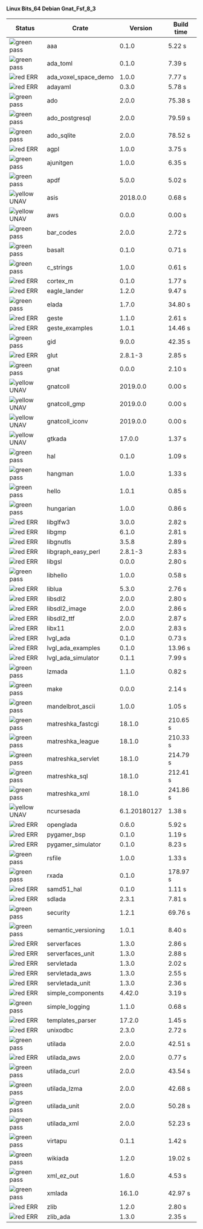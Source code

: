 #### Linux Bits_64 Debian Gnat_Fsf_8_3

| Status | Crate | Version | Build time |
| --- | --- | --- | --- |
|![green](https://placehold.it/8/00aa00/000000?text=+) pass | aaa | 0.1.0 |  5.22 s |
|![green](https://placehold.it/8/00aa00/000000?text=+) pass | ada_toml | 0.1.0 |  7.39 s |
|![red](https://placehold.it/8/ff0000/000000?text=+) ERR  | ada_voxel_space_demo | 1.0.0 |  7.77 s |
|![red](https://placehold.it/8/ff0000/000000?text=+) ERR  | adayaml | 0.3.0 |  5.78 s |
|![green](https://placehold.it/8/00aa00/000000?text=+) pass | ado | 2.0.0 |  75.38 s |
|![green](https://placehold.it/8/00aa00/000000?text=+) pass | ado_postgresql | 2.0.0 |  79.59 s |
|![green](https://placehold.it/8/00aa00/000000?text=+) pass | ado_sqlite | 2.0.0 |  78.52 s |
|![red](https://placehold.it/8/ff0000/000000?text=+) ERR  | agpl | 1.0.0 |  3.75 s |
|![green](https://placehold.it/8/00aa00/000000?text=+) pass | ajunitgen | 1.0.0 |  6.35 s |
|![green](https://placehold.it/8/00aa00/000000?text=+) pass | apdf | 5.0.0 |  5.02 s |
|![yellow](https://placehold.it/8/ffbb00/000000?text=+) UNAV | asis | 2018.0.0 |  0.68 s |
|![yellow](https://placehold.it/8/ffbb00/000000?text=+) UNAV | aws | 0.0.0 |  0.00 s |
|![green](https://placehold.it/8/00aa00/000000?text=+) pass | bar_codes | 2.0.0 |  2.72 s |
|![green](https://placehold.it/8/00aa00/000000?text=+) pass | basalt | 0.1.0 |  0.71 s |
|![green](https://placehold.it/8/00aa00/000000?text=+) pass | c_strings | 1.0.0 |  0.61 s |
|![red](https://placehold.it/8/ff0000/000000?text=+) ERR  | cortex_m | 0.1.0 |  1.77 s |
|![red](https://placehold.it/8/ff0000/000000?text=+) ERR  | eagle_lander | 1.2.0 |  9.47 s |
|![green](https://placehold.it/8/00aa00/000000?text=+) pass | elada | 1.7.0 |  34.80 s |
|![red](https://placehold.it/8/ff0000/000000?text=+) ERR  | geste | 1.1.0 |  2.61 s |
|![red](https://placehold.it/8/ff0000/000000?text=+) ERR  | geste_examples | 1.0.1 |  14.46 s |
|![green](https://placehold.it/8/00aa00/000000?text=+) pass | gid | 9.0.0 |  42.35 s |
|![red](https://placehold.it/8/ff0000/000000?text=+) ERR  | glut | 2.8.1-3 |  2.85 s |
|![green](https://placehold.it/8/00aa00/000000?text=+) pass | gnat | 0.0.0 |  2.10 s |
|![yellow](https://placehold.it/8/ffbb00/000000?text=+) UNAV | gnatcoll | 2019.0.0 |  0.00 s |
|![yellow](https://placehold.it/8/ffbb00/000000?text=+) UNAV | gnatcoll_gmp | 2019.0.0 |  0.00 s |
|![yellow](https://placehold.it/8/ffbb00/000000?text=+) UNAV | gnatcoll_iconv | 2019.0.0 |  0.00 s |
|![yellow](https://placehold.it/8/ffbb00/000000?text=+) UNAV | gtkada | 17.0.0 |  1.37 s |
|![green](https://placehold.it/8/00aa00/000000?text=+) pass | hal | 0.1.0 |  1.09 s |
|![green](https://placehold.it/8/00aa00/000000?text=+) pass | hangman | 1.0.0 |  1.33 s |
|![green](https://placehold.it/8/00aa00/000000?text=+) pass | hello | 1.0.1 |  0.85 s |
|![green](https://placehold.it/8/00aa00/000000?text=+) pass | hungarian | 1.0.0 |  0.86 s |
|![red](https://placehold.it/8/ff0000/000000?text=+) ERR  | libglfw3 | 3.0.0 |  2.82 s |
|![red](https://placehold.it/8/ff0000/000000?text=+) ERR  | libgmp | 6.1.0 |  2.81 s |
|![red](https://placehold.it/8/ff0000/000000?text=+) ERR  | libgnutls | 3.5.8 |  2.89 s |
|![red](https://placehold.it/8/ff0000/000000?text=+) ERR  | libgraph_easy_perl | 2.8.1-3 |  2.83 s |
|![red](https://placehold.it/8/ff0000/000000?text=+) ERR  | libgsl | 0.0.0 |  2.80 s |
|![green](https://placehold.it/8/00aa00/000000?text=+) pass | libhello | 1.0.0 |  0.58 s |
|![red](https://placehold.it/8/ff0000/000000?text=+) ERR  | liblua | 5.3.0 |  2.76 s |
|![red](https://placehold.it/8/ff0000/000000?text=+) ERR  | libsdl2 | 2.0.0 |  2.80 s |
|![red](https://placehold.it/8/ff0000/000000?text=+) ERR  | libsdl2_image | 2.0.0 |  2.86 s |
|![red](https://placehold.it/8/ff0000/000000?text=+) ERR  | libsdl2_ttf | 2.0.0 |  2.87 s |
|![red](https://placehold.it/8/ff0000/000000?text=+) ERR  | libx11 | 2.0.0 |  2.83 s |
|![red](https://placehold.it/8/ff0000/000000?text=+) ERR  | lvgl_ada | 0.1.0 |  0.73 s |
|![red](https://placehold.it/8/ff0000/000000?text=+) ERR  | lvgl_ada_examples | 0.1.0 |  13.96 s |
|![red](https://placehold.it/8/ff0000/000000?text=+) ERR  | lvgl_ada_simulator | 0.1.1 |  7.99 s |
|![green](https://placehold.it/8/00aa00/000000?text=+) pass | lzmada | 1.1.0 |  0.82 s |
|![green](https://placehold.it/8/00aa00/000000?text=+) pass | make | 0.0.0 |  2.14 s |
|![green](https://placehold.it/8/00aa00/000000?text=+) pass | mandelbrot_ascii | 1.0.0 |  1.05 s |
|![green](https://placehold.it/8/00aa00/000000?text=+) pass | matreshka_fastcgi | 18.1.0 |  210.65 s |
|![green](https://placehold.it/8/00aa00/000000?text=+) pass | matreshka_league | 18.1.0 |  210.33 s |
|![green](https://placehold.it/8/00aa00/000000?text=+) pass | matreshka_servlet | 18.1.0 |  214.79 s |
|![green](https://placehold.it/8/00aa00/000000?text=+) pass | matreshka_sql | 18.1.0 |  212.41 s |
|![green](https://placehold.it/8/00aa00/000000?text=+) pass | matreshka_xml | 18.1.0 |  241.86 s |
|![yellow](https://placehold.it/8/ffbb00/000000?text=+) UNAV | ncursesada | 6.1.20180127 |  1.38 s |
|![red](https://placehold.it/8/ff0000/000000?text=+) ERR  | openglada | 0.6.0 |  5.92 s |
|![red](https://placehold.it/8/ff0000/000000?text=+) ERR  | pygamer_bsp | 0.1.0 |  1.19 s |
|![red](https://placehold.it/8/ff0000/000000?text=+) ERR  | pygamer_simulator | 0.1.0 |  8.23 s |
|![green](https://placehold.it/8/00aa00/000000?text=+) pass | rsfile | 1.0.0 |  1.33 s |
|![green](https://placehold.it/8/00aa00/000000?text=+) pass | rxada | 0.1.0 |  178.97 s |
|![red](https://placehold.it/8/ff0000/000000?text=+) ERR  | samd51_hal | 0.1.0 |  1.11 s |
|![red](https://placehold.it/8/ff0000/000000?text=+) ERR  | sdlada | 2.3.1 |  7.81 s |
|![green](https://placehold.it/8/00aa00/000000?text=+) pass | security | 1.2.1 |  69.76 s |
|![green](https://placehold.it/8/00aa00/000000?text=+) pass | semantic_versioning | 1.0.1 |  8.40 s |
|![red](https://placehold.it/8/ff0000/000000?text=+) ERR  | serverfaces | 1.3.0 |  2.86 s |
|![red](https://placehold.it/8/ff0000/000000?text=+) ERR  | serverfaces_unit | 1.3.0 |  2.88 s |
|![red](https://placehold.it/8/ff0000/000000?text=+) ERR  | servletada | 1.3.0 |  2.02 s |
|![red](https://placehold.it/8/ff0000/000000?text=+) ERR  | servletada_aws | 1.3.0 |  2.55 s |
|![red](https://placehold.it/8/ff0000/000000?text=+) ERR  | servletada_unit | 1.3.0 |  2.36 s |
|![red](https://placehold.it/8/ff0000/000000?text=+) ERR  | simple_components | 4.42.0 |  3.19 s |
|![green](https://placehold.it/8/00aa00/000000?text=+) pass | simple_logging | 1.1.0 |  0.68 s |
|![red](https://placehold.it/8/ff0000/000000?text=+) ERR  | templates_parser | 17.2.0 |  1.45 s |
|![red](https://placehold.it/8/ff0000/000000?text=+) ERR  | unixodbc | 2.3.0 |  2.72 s |
|![green](https://placehold.it/8/00aa00/000000?text=+) pass | utilada | 2.0.0 |  42.51 s |
|![red](https://placehold.it/8/ff0000/000000?text=+) ERR  | utilada_aws | 2.0.0 |  0.77 s |
|![green](https://placehold.it/8/00aa00/000000?text=+) pass | utilada_curl | 2.0.0 |  43.54 s |
|![green](https://placehold.it/8/00aa00/000000?text=+) pass | utilada_lzma | 2.0.0 |  42.68 s |
|![green](https://placehold.it/8/00aa00/000000?text=+) pass | utilada_unit | 2.0.0 |  50.28 s |
|![green](https://placehold.it/8/00aa00/000000?text=+) pass | utilada_xml | 2.0.0 |  52.23 s |
|![green](https://placehold.it/8/00aa00/000000?text=+) pass | virtapu | 0.1.1 |  1.42 s |
|![green](https://placehold.it/8/00aa00/000000?text=+) pass | wikiada | 1.2.0 |  19.02 s |
|![green](https://placehold.it/8/00aa00/000000?text=+) pass | xml_ez_out | 1.6.0 |  4.53 s |
|![green](https://placehold.it/8/00aa00/000000?text=+) pass | xmlada | 16.1.0 |  42.97 s |
|![red](https://placehold.it/8/ff0000/000000?text=+) ERR  | zlib | 1.2.0 |  2.80 s |
|![red](https://placehold.it/8/ff0000/000000?text=+) ERR  | zlib_ada | 1.3.0 |  2.35 s |
